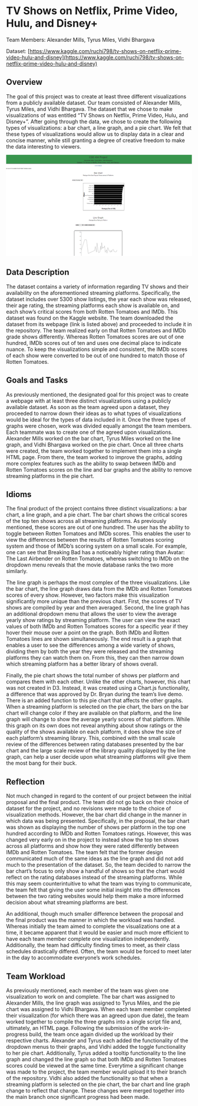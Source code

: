 # **TV Shows on Netflix, Prime Video, Hulu, and Disney+**

Team Members: Alexander Mills, Tyrus Miles, Vidhi Bhargava

Dataset: [https://www.kaggle.com/ruchi798/tv-shows-on-netflix-prime-video-hulu-and-disney](https://www.kaggle.com/ruchi798/tv-shows-on-netflix-prime-video-hulu-and-disney)

## **Overview**

The goal of this project was to create at least three different visualizations from a publicly available dataset. Our team consisted of Alexander Mills, Tyrus Miles, and Vidhi Bhargava. The dataset that we chose to make visualizations of was entitled “TV Shows on Netflix, Prime Video, Hulu, and Disney+”. After going through the data, we chose to create the following types of visualizations: a bar chart, a line graph, and a pie chart. We felt that these types of visualizations would allow us to display data in a clear and concise manner, while still granting a degree of creative freedom to make the data interesting to viewers.

![alttext](https://github.com/vidhibhar/Tv-Visualization/blob/95659eeaf566891a0a9e0f14d3ad969b4c0dc14b/thumbnail.PNG)

## **Data Description**

The dataset contains a variety of information regarding TV shows and their availability on the aforementioned streaming platforms. Specifically, the dataset includes over 5300 show listings, the year each show was released, their age rating, the streaming platforms each show is available on, and each show’s critical scores from both Rotten Tomatoes and IMDb. This dataset was found on the Kaggle website. The team downloaded the dataset from its webpage (link is listed above) and proceeded to include it in the repository.
The team realized early on that Rotten Tomatoes and IMDb grade shows differently. Whereas Rotten Tomatoes scores are out of one hundred, IMDb scores out of ten and uses one decimal place to indicate nuance. To keep the visualizations simple and consistent, the IMDb scores of each show were converted to be out of one hundred to match those of Rotten Tomatoes.

## **Goals and Tasks**

As previously mentioned, the designated goal for this project was to create a webpage with at least three distinct visualizations using a publicly available dataset. As soon as the team agreed upon a dataset, they proceeded to narrow down their ideas as to what types of visualizations would be ideal for the types of data included in it. Once the three types of graphs were chosen, work was divided equally amongst the team members. Each teammate was to create one of the agreed upon visualizations. Alexander Mills worked on the bar chart, Tyrus Miles worked on the line graph, and Vidhi Bhargava worked on the pie chart. Once all three charts were created, the team worked together to implement them into a single HTML page. From there, the team worked to improve the graphs, adding more complex features such as the ability to swap between IMDb and Rotten Tomatoes scores on the line and bar graphs and the ability to remove streaming platforms in the pie chart.

## **Idioms**

The final product of the project contains three distinct visualizations: a bar chart, a line graph, and a pie chart. The bar chart shows the critical scores of the top ten shows across all streaming platforms. As previously mentioned, these scores are out of one hundred. The user has the ability to toggle between Rotten Tomatoes and IMDb scores. This enables the user to view the differences between the results of Rotten Tomatoes scoring system and those of IMDb’s scoring system on a small scale. For example, one can see that Breaking Bad has a noticeably higher rating than Avatar: The Last Airbender on Rotten Tomatoes, whereas switching to IMDb on the dropdown menu reveals that the movie database ranks the two more similarly.

The line graph is perhaps the most complex of the three visualizations. Like the bar chart, the line graph draws data from the IMDb and Rotten Tomatoes scores of every show. However, two factors make this visualization significantly more unique than the previous chart. First, the scores of TV shows are compiled by year and then averaged. Second, the line graph has an additional dropdown menu that allows the user to view the average yearly show ratings by streaming platform. The user can view the exact values of both IMDb and Rotten Tomatoes scores for a specific year if they hover their mouse over a point on the graph. Both IMDb and Rotten Tomatoes lines are shown simultaneously. The end result is a graph that enables a user to see the differences among a wide variety of shows, dividing them by both the year they were released and the streaming platforms they can watch them on. From this, they can then narrow down which streaming platform has a better library of shows overall.

Finally, the pie chart shows the total number of shows per platform and compares them with each other. Unlike the other charts, however, this chart was not created in D3. Instead, it was created using a Chart.js functionality, a difference that was approved by Dr. Bryan during the team’s live demo. There is an added function to this pie chart that affects the other graphs. When a streaming platform is selected on the pie chart, the bars on the bar chart will change color if they are available on that plaftorm, and the line graph will change to show the average yearly scores of that platform. While this graph on its own does not reveal anything about show ratings or the quality of the shows available on each platform, it does show the size of each platform’s streaming library. This, combined with the small scale review of the differences between rating databases presented by the bar chart and the large scale review of the library quality displayed by the line graph, can help a user decide upon what streaming platforms will give them the most bang for their buck. 


## **Reflection**

Not much changed in regard to the content of our project between the initial proposal and the final product. The team did not go back on their choice of dataset for the project, and no revisions were made to the choice of visualization methods. However, the bar chart did change in the manner in which data was being presented. Specifically, in the proposal, the bar chart was shown as displaying the number of shows per platform in the top one hundred according to IMDb and Rotten Tomatoes ratings. However, this was changed very early on in the project to instead show the top ten shows across all platforms and show how they were rated differently between IMDb and Rotten Tomatoes. The team felt that the former design communicated much of the same ideas as the line graph and did not add much to the presentation of the dataset. So, the team decided to narrow the bar chart’s focus to only show a handful of shows so that the chart would reflect on the rating databases instead of the streaming platforms. While this may seem counterintuitive to what the team was trying to communicate, the team felt that giving the user some initial insight into the differences between the two rating websites would help them make a more informed decision about what streaming platforms are best.

An additional, though much smaller difference between the proposal and the final product was the manner in which the workload was handled. Whereas initially the team aimed to complete the visualizations one at a time, it became apparent that it would be easier and much more efficient to have each team member complete one visualization independently. Additionally, the team had difficulty finding times to meet, as their class schedules drastically differed. Often, the team would be forced to meet later in the day to accommodate everyone’s work schedules. 

## **Team Workload**

As previously mentioned, each member of the team was given one visualization to work on and complete. The bar chart was assigned to Alexander Mills, the line graph was assigned to Tyrus Miles, and the pie chart was assigned to Vidhi Bhargava. When each team member completed their visualization (for which there was an agreed upon due date), the team worked together to compile the three graphs into a single script file and, ultimately, an HTML page. Following the submission of the work-in-progress build, the team once again divided up the workload by their respective charts. Alexander and Tyrus each added the functionality of the dropdown menus to their graphs, and Vidhi added the toggle functionality to her pie chart. Additionally, Tyrus added a tooltip functionality to the line graph and changed the line graph so that both IMDb and Rotten Tomatoes scores could be viewed at the same time. Everytime a significant change was made to the project, the team member would upload it to their branch of the repository. Vidhi also added the functionality so that when a streaming platform is selected on the pie chart, the bar chart and line graph change to reflect that change.  These changes were merged together into the main branch once significant progress had been made. 

